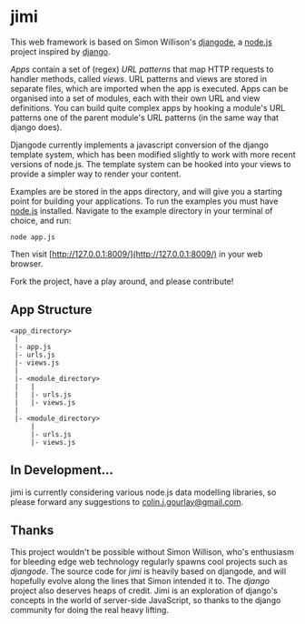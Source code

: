 jimi
====

This web framework is based on Simon Willison's [djangode](http://github.com/simonw/djangode), a [node.js](http://github.com/ry/node) project inspired by [django](http://djangoproject.com/).

*Apps* contain a set of (regex) *URL patterns* that map HTTP requests to handler methods, called *views*. URL patterns and views are stored in separate files, which are imported when the app is executed. Apps can be organised into a set of modules, each with their own URL and view definitions. You can build quite complex apps by hooking a module's URL patterns one of the parent module's URL patterns (in the same way that django does).

Djangode currently implements a javascript conversion of the django template system, which has been modified slightly to work with more recent versions of node.js. The template system can be hooked into your views to provide a simpler way to render your content.

Examples are be stored in the apps directory, and will give you a starting point for building your applications. To run the examples you must have [node.js](http://github.com/ry/node) installed. Navigate to the example directory in your terminal of choice, and run:

    node app.js

Then visit [http://127.0.0.1:8009/](http://127.0.0.1:8009/) in your web browser.

Fork the project, have a play around, and please contribute!

App Structure
-------------

    <app_directory>
     |
     |- app.js
     |- urls.js
     |- views.js
     |
     |- <module_directory>
     |   |
     |   |- urls.js
     |   |- views.js
     |
     |- <module_directory>
         |
         |- urls.js
         |- views.js

In Development...
-----------------

jimi is currently considering various node.js data modelling libraries, so please forward any suggestions to [colin.j.gourlay@gmail.com](mailto:colin.j.gourlay@gmail.com).

Thanks
------

This project wouldn't be possible without Simon Willison, who's enthusiasm for bleeding edge web technology regularly spawns cool projects such as *djangode*. The source code for *jimi* is heavily based on djangode, and will hopefully evolve along the lines that Simon intended it to. The *django* project also deserves heaps of credit. Jimi is an exploration of django's concepts in the world of server-side JavaScript, so thanks to the django community for doing the real heavy lifting.
